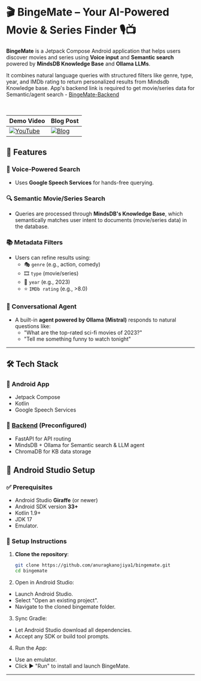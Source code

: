 # 🎬 BingeMate – Your AI-Powered Movie & Series Finder 🎙️📺

**BingeMate** is a Jetpack Compose Android application that helps users discover movies and series using **Voice input** and **Semantic search** powered by **MindsDB Knowledge Base** and **Ollama LLMs**.

It combines natural language queries with structured filters like genre, type, year, and IMDb rating to return personalized results from Mindsdb Knowledge base.
App's backend link is required to get movie/series data for Semantic/agent search - [BingeMate-Backend](https://github.com/anuragkanojiya1/BingeMate-Backend)

<br/>

| Demo Video                                                                 | Blog Post                                                                 |
|----------------------------------------------------------------------------|--------------------------------------------------------------------------|
| [![YouTube](https://github.com/user-attachments/assets/6cf3059f-84e8-4800-bade-11bd46a5f2e5)](https://youtu.be/QCIXBK0dxEs?si=rYhLqLZQ6KfP0onP) | [![Blog](https://github.com/user-attachments/assets/f4a138fc-9692-4486-bae4-6bb666ee3f72)](https://dev.to/anuragkanojiya/semantic-search-for-movies-series-with-mindsdb-and-fastapi-g39) |


## 🚀 Features

### 🎤 Voice-Powered Search
- Uses **Google Speech Services** for hands-free querying.

### 🔍 Semantic Movie/Series Search
- Queries are processed through **MindsDB's Knowledge Base**, which semantically matches user intent to documents (movie/series data) in the database.

### 📚 Metadata Filters
- Users can refine results using:
  - 🎭 `genre` (e.g., action, comedy)
  - 🎞️ `type` (movie/series)
  - 📅 `year` (e.g., 2023)
  - ⭐ `IMDb rating` (e.g., >8.0)

### 🤖 Conversational Agent
- A built-in **agent powered by Ollama (Mistral)** responds to natural questions like:
  - "What are the top-rated sci-fi movies of 2023?"
  - "Tell me something funny to watch tonight"

---

## 🛠️ Tech Stack

### 📱 Android App
- Jetpack Compose
- Kotlin
- Google Speech Services

### 🧠 [Backend](https://github.com/anuragkanojiya1/BingeMate-Backend) (Preconfigured)
- FastAPI for API routing
- MindsDB + Ollama for Semantic search & LLM agent
- ChromaDB for KB data storage

## 📲 Android Studio Setup

### ✅ Prerequisites

- Android Studio **Giraffe** (or newer)
- Android SDK version **33+**
- Kotlin 1.9+
- JDK 17
- Emulator.

### 🔧 Setup Instructions

1. **Clone the repository**:

   ```bash
   git clone https://github.com/anuragkanojiya1/bingemate.git
   cd bingemate
   ```

2. Open in Android Studio:
- Launch Android Studio.
- Select "Open an existing project".
- Navigate to the cloned bingemate folder.

3. Sync Gradle:
- Let Android Studio download all dependencies.
- Accept any SDK or build tool prompts.

4. Run the App:
- Use an emulator.
- Click ▶️ "Run" to install and launch BingeMate.


---

